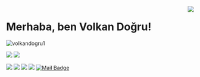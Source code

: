 <img align='right' src="https://github-readme-stats.vercel.app/api?username=volkandogru1&show_icons=true">

# Merhaba, ben Volkan Doğru! 
<p align="left"> <img src="https://komarev.com/ghpvc/?username=cobanov" alt="volkandogru1" /> </p>

[![](https://img.shields.io/twitter/follow/mertcobanov?style=social)](https://www.twitter.com/1volkandogru)
[![](https://img.shields.io/github/followers/volkandogru1?style=social)](https://www.github.com/volkandogru1)



[![](https://img.shields.io/badge/twitter-%231DA1F2.svg?&style=for-the-badge&logo=twitter&logoColor=white)](https://www.twitter.com/1volkandogru)
[![](https://img.shields.io/badge/linkedin-%230077B5.svg?&style=for-the-badge&logo=linkedin&logoColor=white)](https://www.linkedin.com/in/volkandogru1/)
[![](https://img.shields.io/badge/medium-%2312100E.svg?&style=for-the-badge&logo=medium&logoColor=white)](https://medium.com/@vvvolkan25)
[![](https://img.shields.io/badge/instagram-%23E4405F.svg?&style=for-the-badge&logo=instagram&logoColor=white)](https://instagram.com/1volkandogru)
[![Mail Badge](https://img.shields.io/badge/volkandogru11@gmail.com-c14438?style=for-the-badge&logo=Gmail&logoColor=white&link=mailto:volkandogru11@gmail.com)](mailto:volkandogru11@gmail.com)


